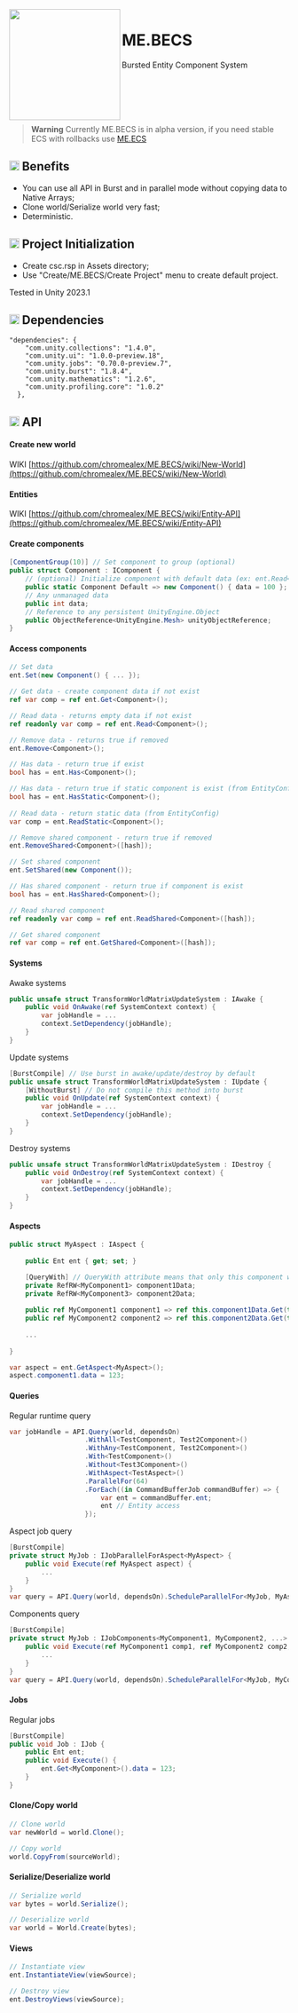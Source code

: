 <img src="ME.BECS/Editor/EditorResources/ME.BECS.Resources/Icons/logo-512.png" width="200px" align="left" />

# ME.BECS
Bursted Entity Component System
<br>
<br>
<br>
<br>
<br>
<br>

> **Warning**
> Currently ME.BECS is in alpha version, if you need stable ECS with rollbacks use [ME.ECS](https://github.com/chromealex/ecs)

## <img src="ME.BECS/Editor/EditorResources/ME.BECS.Resources/Icons/logo-32.png" width="18px" height="18px" /> Benefits
- You can use all API in Burst and in parallel mode without copying data to Native Arrays;
- Clone world/Serialize world very fast;
- Deterministic.

## <img src="ME.BECS/Editor/EditorResources/ME.BECS.Resources/Icons/logo-32.png" width="18px" height="18px" /> Project Initialization
- Create csc.rsp in Assets directory;
- Use "Create/ME.BECS/Create Project" menu to create default project.

Tested in Unity 2023.1

## <img src="ME.BECS/Editor/EditorResources/ME.BECS.Resources/Icons/logo-32.png" width="18px" height="18px" /> Dependencies
```
"dependencies": {
    "com.unity.collections": "1.4.0",
    "com.unity.ui": "1.0.0-preview.18",
    "com.unity.jobs": "0.70.0-preview.7",
    "com.unity.burst": "1.8.4",
    "com.unity.mathematics": "1.2.6",
    "com.unity.profiling.core": "1.0.2"
  },
```

## <img src="ME.BECS/Editor/EditorResources/ME.BECS.Resources/Icons/logo-32.png" width="18px" height="18px" /> API
#### Create new world
WIKI [https://github.com/chromealex/ME.BECS/wiki/New-World](https://github.com/chromealex/ME.BECS/wiki/New-World)

#### Entities
WIKI [https://github.com/chromealex/ME.BECS/wiki/Entity-API](https://github.com/chromealex/ME.BECS/wiki/Entity-API)

#### Create components
```csharp
[ComponentGroup(10)] // Set component to group (optional)
public struct Component : IComponent {
    // (optional) Initialize component with default data (ex: ent.Read<Component>() or ent.Get<Component>() returns this value by default)
    public static Component Default => new Component() { data = 100 };
    // Any unmanaged data
    public int data;
    // Reference to any persistent UnityEngine.Object
    public ObjectReference<UnityEngine.Mesh> unityObjectReference;
}
```

#### Access components
```csharp
// Set data
ent.Set(new Component() { ... });

// Get data - create component data if not exist
ref var comp = ref ent.Get<Component>();

// Read data - returns empty data if not exist
ref readonly var comp = ref ent.Read<Component>();

// Remove data - returns true if removed
ent.Remove<Component>();

// Has data - return true if exist
bool has = ent.Has<Component>();

// Has data - return true if static component is exist (from EntityConfig)
bool has = ent.HasStatic<Component>();
    
// Read data - return static data (from EntityConfig)
var comp = ent.ReadStatic<Component>();

// Remove shared component - return true if removed
ent.RemoveShared<Component>([hash]);

// Set shared component
ent.SetShared(new Component());

// Has shared component - return true if component is exist
bool has = ent.HasShared<Component>();

// Read shared component
ref readonly var comp = ref ent.ReadShared<Component>([hash]);

// Get shared component
ref var comp = ref ent.GetShared<Component>([hash]);
```

#### Systems
Awake systems
```csharp
public unsafe struct TransformWorldMatrixUpdateSystem : IAwake {
    public void OnAwake(ref SystemContext context) {
        var jobHandle = ...
        context.SetDependency(jobHandle);
    }
}
```

Update systems
```csharp
[BurstCompile] // Use burst in awake/update/destroy by default
public unsafe struct TransformWorldMatrixUpdateSystem : IUpdate {
    [WithoutBurst] // Do not compile this method into burst
    public void OnUpdate(ref SystemContext context) {
        var jobHandle = ...
        context.SetDependency(jobHandle);
    }
}
```

Destroy systems
```csharp
public unsafe struct TransformWorldMatrixUpdateSystem : IDestroy {
    public void OnDestroy(ref SystemContext context) {
        var jobHandle = ...
        context.SetDependency(jobHandle);
    }
}
```

#### Aspects
```csharp
public struct MyAspect : IAspect {
        
    public Ent ent { get; set; }

    [QueryWith] // QueryWith attribute means that only this component will be used in query
    private RefRW<MyComponent1> component1Data;
    private RefRW<MyComponent3> component2Data;
    
    public ref MyComponent1 component1 => ref this.component1Data.Get(this.ent.id);
    public ref MyComponent2 component2 => ref this.component2Data.Get(this.ent.id);
    
    ...
        
}

var aspect = ent.GetAspect<MyAspect>();
aspect.component1.data = 123;
```

#### Queries
Regular runtime query
```csharp
var jobHandle = API.Query(world, dependsOn)
                   .WithAll<TestComponent, Test2Component>()
                   .WithAny<TestComponent, Test2Component>()
                   .With<TestComponent>()
                   .Without<Test3Component>()
                   .WithAspect<TestAspect>()
                   .ParallelFor(64)
                   .ForEach((in CommandBufferJob commandBuffer) => {
                       var ent = commandBuffer.ent;
                       ent // Entity access
                   });
```

Aspect job query
```csharp
[BurstCompile]
private struct MyJob : IJobParallelForAspect<MyAspect> {
    public void Execute(ref MyAspect aspect) {
        ...
    }
}
var query = API.Query(world, dependsOn).ScheduleParallelFor<MyJob, MyAspect>(new MyJob() { ... });
```

Components query
```csharp
[BurstCompile]
private struct MyJob : IJobComponents<MyComponent1, MyComponent2, ...> {
    public void Execute(ref MyComponent1 comp1, ref MyComponent2 comp2, ...) {
        ...
    }
}
var query = API.Query(world, dependsOn).ScheduleParallelFor<MyJob, MyComponent1, MyComponent2, ...>(new MyJob() { ... });
```

#### Jobs
Regular jobs
```csharp
[BurstCompile]
public void Job : IJob {
    public Ent ent;
    public void Execute() {
        ent.Get<MyComponent>().data = 123;
    }
}
```

#### Clone/Copy world
```csharp
// Clone world
var newWorld = world.Clone();

// Copy world
world.CopyFrom(sourceWorld);
```

#### Serialize/Deserialize world
```csharp
// Serialize world
var bytes = world.Serialize();

// Deserialize world
var world = World.Create(bytes);
```

#### Views
```csharp
// Instantiate view
ent.InstantiateView(viewSource);

// Destroy view
ent.DestroyViews(viewSource);
```
